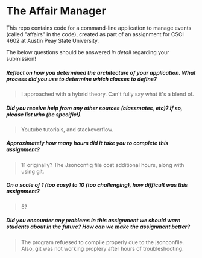 # The Affair Manager

This repo contains code for a command-line application to manage events (called "affairs" in the code), created as part of an assignment for CSCI 4602 at Austin Peay State University.

The below questions should be answered _in detail_ regarding your submission!

##### Reflect on how you determined the architecture of your application. What process did you use to determine which classes to define? #####
> I approached with a hybrid theory. Can't fully say what it's a blend of.


##### Did you receive help from any other sources (classmates, etc)? If so, please list who (be specific!). #####
> Youtube tutorials, and stackoverflow.


##### Approximately how many hours did it take you to complete this assignment? #####
> 11 originally? The Jsonconfig file cost additional hours, along with using git. 


##### On a scale of 1 (too easy) to 10 (too challenging), how difficult was this assignment? #####
> 5?


##### Did you encounter any problems in this assignment we should warn students about in the future? How can we make the assignment better? #####
> The program refuesed to compile properly due to the jsonconfile. Also, git was not working proplery after hours of troubleshooting. 

